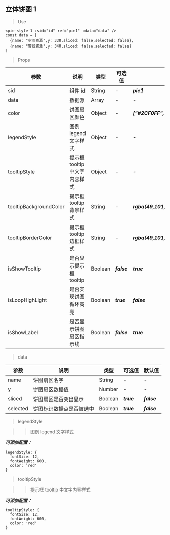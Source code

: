 ## 立体饼图 1

> Use

```
<pie-style-1 :sid="id" ref="pie1" :data="data" />
const data = [
  {name: "空间资源",y: 330,sliced: false,selected: false},
  {name: "管线资源",y: 340,sliced: false,selected: false}
]
```

> Props

| 参数                   | 说明                          | 类型    | 可选值      | 默认值                      |
| ---------------------- | ----------------------------- | ------- | ----------- | --------------------------- |
| sid                    | 组件 id                       | String  | -           | **_pie1_**                |
| data                   | 数据源                        | Array   | -           | -                           |
| color                  | 饼图扇区颜色                  | Object  | -           |**_["#2CF0FF","#84FFC9","#E5795C","#D869FF","#8768FF","#1B7FF5"]_**                 |
| legendStyle            | 图例 legend 文字样式          | Object  | -           | **_-_**                    |
| tooltipStyle           | 提示框 tooltip 中文字内容样式 | Object  | -           | **_-_**                    |
| tooltipBackgroundColor | 提示框 tooltip 背景样式       | String  | -           | **_rgba(49,101,129,0.45)_** |
| tooltipBorderColor     | 提示框 tooltip 边框样式       | String  | -           | **_rgba(49,101,129,0.45)_** |
| isShowTooltip          | 是否显示提示框 tooltip        | Boolean | **_false_** | **_true_**                  |
| isLoopHighLight        | 是否实现饼图循环高亮          | Boolean | **_true_**  | **_false_**                 |
| isShowLabel            | 是否显示饼图扇区指示线        | Boolean | **_false_** | **_true_**                  |

> data

| 参数     | 说明                     | 类型    | 可选值     | 默认值      |
| -------- | ------------------------ | ------- | ---------- | ----------- |
| name     | 饼图扇区名字             | String  | -          | -           |
| y        | 饼图扇区数据值           | Number  | -          | -           |
| sliced   | 饼图扇区是否突出显示     | Boolean | **_true_** | **_false_** |
| selected | 饼图标识数据点是否被选中 | Boolean | **_true_** | **_false_** |

> legendStyle

> > 图例 legend 文字样式

**_可添加配置：_**

```
legendStyle: {
  fontSize: 12,
  fontWeight: 600,
  color: 'red'
}
```

> tooltipStyle

> > 提示框 tooltip 中文字内容样式

**_可添加配置：_**

```
tooltipStyle: {
  fontSize: 12,
  fontWeight: 600,
  color: 'red'
}
```
